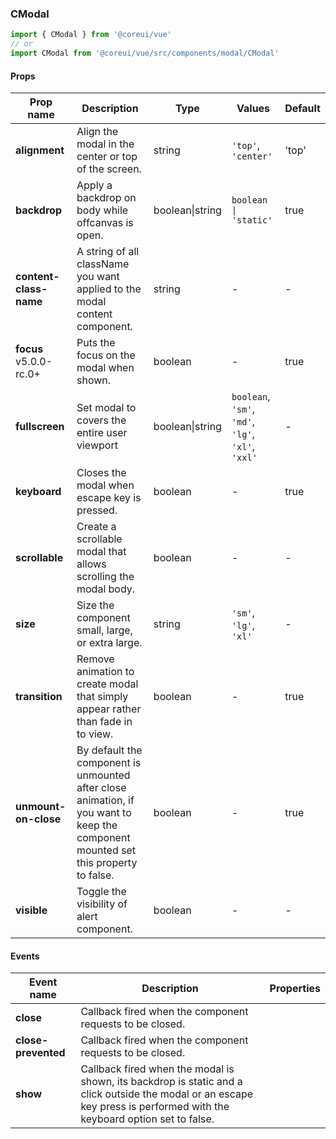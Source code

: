 ### CModal

```jsx
import { CModal } from '@coreui/vue'
// or
import CModal from '@coreui/vue/src/components/modal/CModal'
```

#### Props

| Prop name                                                        | Description                                                                                                                        | Type            | Values                                             | Default |
| ---------------------------------------------------------------- | ---------------------------------------------------------------------------------------------------------------------------------- | --------------- | -------------------------------------------------- | ------- |
| **alignment**                                                    | Align the modal in the center or top of the screen.                                                                                | string          | `'top'`, `'center'`                                | 'top'   |
| **backdrop**                                                     | Apply a backdrop on body while offcanvas is open.                                                                                  | boolean\|string | `boolean \| 'static'`                              | true    |
| **content-class-name**                                           | A string of all className you want applied to the modal content component.                                                         | string          | -                                                  | -       |
| **focus** <br><div class="badge bg-primary">v5.0.0-rc.0+</div> | Puts the focus on the modal when shown.                                                                                            | boolean         | -                                                  | true    |
| **fullscreen**                                                   | Set modal to covers the entire user viewport                                                                                       | boolean\|string | `boolean`, `'sm'`, `'md'`, `'lg'`, `'xl'`, `'xxl'` | -       |
| **keyboard**                                                     | Closes the modal when escape key is pressed.                                                                                       | boolean         | -                                                  | true    |
| **scrollable**                                                   | Create a scrollable modal that allows scrolling the modal body.                                                                    | boolean         | -                                                  | -       |
| **size**                                                         | Size the component small, large, or extra large.                                                                                   | string          | `'sm'`, `'lg'`, `'xl'`                             | -       |
| **transition**                                                   | Remove animation to create modal that simply appear rather than fade in to view.                                                   | boolean         | -                                                  | true    |
| **unmount-on-close**                                             | By default the component is unmounted after close animation, if you want to keep the component mounted set this property to false. | boolean         | -                                                  | true    |
| **visible**                                                      | Toggle the visibility of alert component.                                                                                          | boolean         | -                                                  | -       |

#### Events

| Event name          | Description                                                                                                                                                             | Properties |
| ------------------- | ----------------------------------------------------------------------------------------------------------------------------------------------------------------------- | ---------- |
| **close**           | Callback fired when the component requests to be closed.                                                                                                                |
| **close-prevented** | Callback fired when the component requests to be closed.                                                                                                                |
| **show**            | Callback fired when the modal is shown, its backdrop is static and a click outside the modal or an escape key press is performed with the keyboard option set to false. |
